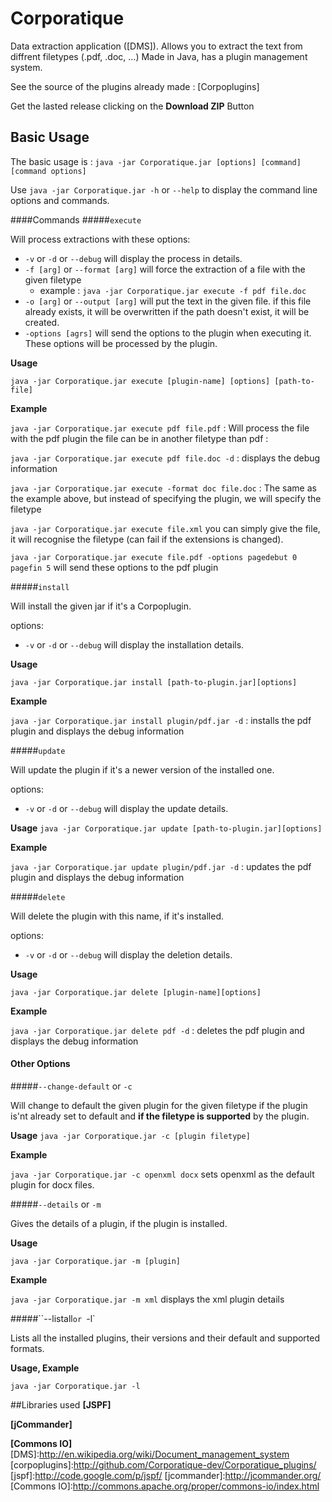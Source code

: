 Corporatique
====================

Data extraction application ([DMS]). Allows you to extract the text from diffrent filetypes (.pdf, .doc, ...)
Made in Java, has a plugin management system.

See the source of the plugins already made : [Corpoplugins]

Get the lasted release clicking on the **Download ZIP** Button

## Basic Usage
The basic usage is :
`java -jar Corporatique.jar [options] [command] [command options]`

Use `java -jar Corporatique.jar -h` or `--help` to display the command line options and commands.

####Commands
#####`execute`

Will process extractions with these options:

  * `-v` or `-d` or `--debug` will display the process in details.
  * `-f [arg]` or `--format [arg]` will force the extraction of a file with the given filetype
    * example : `java -jar Corporatique.jar execute -f pdf file.doc`
  * `-o [arg]` or `--output [arg]` will put the text in the given file. if this file already exists, it will be overwritten if the path doesn't exist, it will be created.
  * `-options [agrs]` will send the options to the plugin when executing it. These options will be processed by the plugin.

**Usage**

`java -jar Corporatique.jar execute [plugin-name] [options] [path-to-file]`

**Example**

`java -jar Corporatique.jar execute pdf file.pdf` : Will process the file with the pdf plugin the file can be in another filetype than pdf :

`java -jar Corporatique.jar execute pdf file.doc -d` : displays the debug information

`java -jar Corporatique.jar execute -format doc file.doc` : The same as the example above, but instead of specifying the plugin, we will specify the filetype

`java -jar Corporatique.jar execute file.xml` you can simply give the file, it will recognise the filetype (can fail if the extensions is changed).

`java -jar Corporatique.jar execute file.pdf -options pagedebut 0 pagefin 5` will send these options to the pdf plugin

#####`install`

Will install the given jar if it's a Corpoplugin.

options:
  * `-v` or `-d` or `--debug` will display the installation details.

**Usage**

`java -jar Corporatique.jar install [path-to-plugin.jar][options]`

**Example**

`java -jar Corporatique.jar install plugin/pdf.jar -d` : installs the pdf plugin and displays the debug information

#####`update`

Will update the plugin if it's a newer version of the installed one.

options:
  * `-v` or `-d` or `--debug` will display the update details.

**Usage**
`java -jar Corporatique.jar update [path-to-plugin.jar][options]`

**Example**

`java -jar Corporatique.jar update plugin/pdf.jar -d` : updates the pdf plugin and displays the debug information

#####`delete`

Will delete the plugin with this name, if it's installed.

options:
  * `-v` or `-d` or `--debug` will display the deletion details.

**Usage**

`java -jar Corporatique.jar delete [plugin-name][options]`

**Example**

`java -jar Corporatique.jar delete pdf -d` : deletes the pdf plugin and displays the debug information

#### Other Options
#####`--change-default` or `-c`

Will change to default the given plugin for the given filetype if the plugin is'nt already set to default and **if the filetype is supported** by the plugin.

**Usage**
`java -jar Corporatique.jar -c [plugin filetype]`

**Example**

`java -jar Corporatique.jar -c openxml docx` sets openxml as the default plugin for docx files.

#####`--details` or `-m`

Gives the details of a plugin, if the plugin is installed.

**Usage**

`java -jar Corporatique.jar -m [plugin]`

**Example**

`java -jar Corporatique.jar -m xml` displays the xml plugin details

#####``--listall`or `-l`

Lists all the installed plugins, their versions and their default and supported formats.

**Usage, Example**

`java -jar Corporatique.jar -l`

##Libraries used
**[JSPF]** 

**[jCommander]**

**[Commons IO]**
[DMS]:http://en.wikipedia.org/wiki/Document_management_system
[corpoplugins]:http://github.com/Corporatique-dev/Corporatique_plugins/
[jspf]:http://code.google.com/p/jspf/
[jcommander]:http://jcommander.org/
[Commons IO]:http://commons.apache.org/proper/commons-io/index.html

